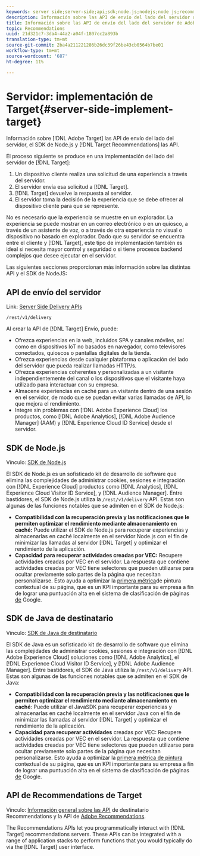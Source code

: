```yaml
---
keywords: server side;server-side;api;sdk;node.js;nodejs;node js;recommendations api;api:apis
description: Información sobre las API de envío del lado del servidor de Adobe Target, el SDK de Node.js y las API de Recommendations de Destinatario.
title: Información sobre las API de envío del lado del servidor de Adobe Target, el SDK de Node.js y las API de Recommendations de Destinatario.
topic: Recommendations
uuid: 21d321c7-3da4-44a2-a04f-1807cc2a893b
translation-type: tm+mt
source-git-commit: 2ba4a211221286b26dc39f26be43cb0564b7be01
workflow-type: tm+mt
source-wordcount: '687'
ht-degree: 11%

---
```



# Servidor: implementación de Target{#server-side-implement-target}

Información sobre [!DNL Adobe Target] las API de envío del lado del servidor, el SDK de Node.js y [!DNL Target Recommendations] las API.

El proceso siguiente se produce en una implementación del lado del servidor de [!DNL Target]:

1. Un dispositivo cliente realiza una solicitud de una experiencia a través del servidor.
1. El servidor envía esa solicitud a [!DNL Target].
1. [!DNL Target] devuelve la respuesta al servidor.
1. El servidor toma la decisión de la experiencia que se debe ofrecer al dispositivo cliente para que se represente.

No es necesario que la experiencia se muestre en un explorador. La experiencia se puede mostrar en un correo electrónico o en un quiosco, a través de un asistente de voz, o a través de otra experiencia no visual o dispositivo no basado en explorador. Dado que su servidor se encuentra entre el cliente y [!DNL Target], este tipo de implementación también es ideal si necesita mayor control y seguridad o si tiene procesos backend complejos que desee ejecutar en el servidor.

Las siguientes secciones proporcionan más información sobre las distintas API y el SDK de NodeJS:

## API de envío del servidor

Link: [Server Side Delivery APIs](https://developers.adobetarget.com/api/delivery-api/)

`/rest/v1/delivery`

Al crear la API de [!DNL Target] Envío, puede:

* Ofrezca experiencias en la web, incluidos SPA y canales móviles, así como en dispositivos IoT no basados en navegador, como televisores conectados, quioscos o pantallas digitales de la tienda.
* Ofrezca experiencias desde cualquier plataforma o aplicación del lado del servidor que pueda realizar llamadas HTTP/s.
* Ofrezca experiencias coherentes y personalizadas a un visitante independientemente del canal o los dispositivos que el visitante haya utilizado para interactuar con su empresa.
* Almacene experiencias en caché para un visitante dentro de una sesión en el servidor, de modo que se puedan evitar varias llamadas de API, lo que mejora el rendimiento.
* Integre sin problemas con [!DNL Adobe Experience Cloud] los productos, como [!DNL Adobe Analytics], [!DNL Adobe Audience Manager] (AAM) y [!DNL Experience Cloud ID Service] desde el servidor.

## SDK de Node.js

Vínculo: [SDK de Node.js](https://github.com/adobe/target-nodejs-sdk)

El SDK de Node.js es un sofisticado kit de desarrollo de software que elimina las complejidades de administrar cookies, sesiones e integración con [!DNL Experience Cloud] productos como [!DNL Analytics], [!DNL Experience Cloud Visitor ID Service], y [!DNL Audience Manager]. Entre bastidores, el SDK de Node.js utiliza la `/rest/v1/delivery` API. Estas son algunas de las funciones notables que se admiten en el SDK de Node.js:

* **Compatibilidad con la recuperación previa y las notificaciones que le permiten optimizar el rendimiento mediante almacenamiento en caché:** Puede utilizar el SDK de Node.js para recuperar experiencias y almacenarlas en caché localmente en el servidor Node.js con el fin de minimizar las llamadas al servidor [!DNL Target] y optimizar el rendimiento de la aplicación.
* **Capacidad para recuperar actividades creadas por VEC:** Recupere actividades creadas por VEC en el servidor. La respuesta que contiene actividades creadas por VEC tiene selectores que pueden utilizarse para ocultar previamente solo partes de la página que necesitan personalizarse. Esto ayuda a optimizar la [primera métrica](https://developers.google.com/web/fundamentals/performance/user-centric-performance-metrics.html)de pintura contextual de su página, que es un KPI importante para su empresa a fin de lograr una puntuación alta en el sistema de clasificación de páginas [de](https://en.wikipedia.org/wiki/PageRank) Google.

## SDK de Java de destinatario

Vínculo: [SDK de Java de destinatario](https://github.com/adobe/target-java-sdk)

El SDK de Java es un sofisticado kit de desarrollo de software que elimina las complejidades de administrar cookies, sesiones e integración con [!DNL Adobe Experience Cloud] soluciones como [!DNL Adobe Analytics], el [!DNL Experience Cloud Visitor ID Service], y [!DNL Adobe Audience Manager]. Entre bastidores, el SDK de Java utiliza la `/rest/v1/delivery` API. Estas son algunas de las funciones notables que se admiten en el SDK de Java:

* **Compatibilidad con la recuperación previa y las notificaciones que le permiten optimizar el rendimiento mediante almacenamiento en caché**: Puede utilizar el JavaSDK para recuperar experiencias y almacenarlas en caché localmente en el servidor Java con el fin de minimizar las llamadas al servidor [!DNL Target] y optimizar el rendimiento de la aplicación.
* **Capacidad para recuperar actividades** creadas por VEC: Recupere actividades creadas por VEC en el servidor. La respuesta que contiene actividades creadas por VEC tiene selectores que pueden utilizarse para ocultar previamente solo partes de la página que necesitan personalizarse. Esto ayuda a optimizar la [primera métrica de pintura](https://developers.google.com/web/fundamentals/performance/user-centric-performance-metrics.html) contextual de su página, que es un KPI importante para su empresa a fin de lograr una puntuación alta en el sistema de clasificación de páginas [de](https://en.wikipedia.org/wiki/PageRank) Google.

## API de Recommendations de Target

Vínculo: [Información general sobre las API](https://developers.adobetarget.com/api/recommendations) de destinatario Recommendations y la API de [Adobe Recommendations](https://docs.adobe.com/content/help/en/target-learn/recommendations-api-tutorial/recs-api-overview.html).

The Recommendations APIs let you programmatically interact with [!DNL Target] recommendations servers. These APIs can be integrated with a range of application stacks to perform functions that you would typically do via the [!DNL Target] user interface.

